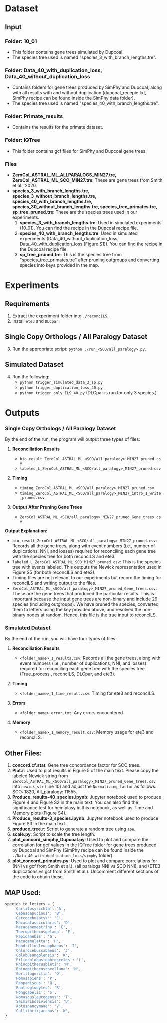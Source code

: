 # Dataset

## Input

### Folder: 10_01
- This folder contains gene trees simulated by Dupcoal.
- The species tree used is  named "species_3_with_branch_lengths.tre".

### Folder: Data_40_with_duplication_loss, Data_40_without_duplication_loss
- Contains folders for gene trees produced by SimPhy and Dupcoal, along with all results with and without duplication (dupcoal_recepie.txt, SimPhy recipe can be found inside the SimPhy data folder).
- The species tree used is  named "species_40_with_branch_lengths.tre".

### Folder: Primate_results
- Contains the results for the primate dataset.

### Folder: IQTree
- This folder contains gcf files for SimPhy and Dupcoal gene trees.

### Files
- **ZeroCol_ASTRAL_ML_ALLPARALOGS_MIN27.tre, ZeroCol_ASTRAL_ML_SCO_MIN27.tre**: These are gene trees from Smith et al., 2020.
- **species_3_with_branch_lengths.tre, species_3_without_branch_lengths.tre, species_40_with_branch_lengths.tre, species_30_without_branch_lengths.tre, species_tree_primates.tre, sp_tree_pruned.tre**: These are the species trees used in our experiments.
  1. **species_3_with_branch_lengths.tre**: Used in simulated experiments (10_01). You can find the recipe in the Dupcoal recipe file.
  2. **species_40_with_branch_lengths.tre**: Used in simulated experiments (Data_40_without_duplication_loss, Data_40_with_duplication_loss (Figure S1)). You can find the recipe in the Dupcoal recipe file.
  3. **sp_tree_pruned.tre**: This is the species tree from "species_tree_primates.tre" after pruning outgroups and converting species into keys provided in the map.

# Experiments

## Requirements
1. Extract the experiment folder into `./reconcILS`.
2. Install `ete3` and `DLCpar`.

## Single Copy Orthologs / All Paralogy Dataset
3. Run the appropriate script: `python ./run_<SCO/all_paralogy>.py`.

## Simulated Dataset
4. Run the following:
   - `python trigger_simulated_data_3_sp.py`
   - `python trigger_duplication_loss_40.py`
   - `python trigger_only_ILS_40.py`
   (DLCpar is run for only 3 species.)

# Outputs

### Single Copy Orthologs / All Paralogy Dataset
By the end of the run, the program will output three types of files:

1. **Reconciliation Results**
   - `bio_result_ZeroCol_ASTRAL_ML_<SCO/all_paralogy>_MIN27_pruned.csv`
   - `labeled_L_ZeroCol_ASTRAL_ML_<SCO/all_paralogy>_MIN27_pruned.csv`

2. **Timing**
   - `timing_ZeroCol_ASTRAL_ML_<SCO/all_paralogy>_MIN27_pruned.csv`
   - `timing_ZeroCol_ASTRAL_ML_<SCO/all_paralogy>_MIN27_intro_1_write_pruned.csv`

3. **Output After Pruning Gene Trees**
   - `ZeroCol_ASTRAL_ML_<SCO/all_paralogy>_MIN27_pruned_Gene_trees.csv`

**Output Explanation:**
- `bio_result_ZeroCol_ASTRAL_ML_<SCO/all_paralogy>_MIN27_pruned.csv`: Records all the gene trees, along with event numbers (i.e., number of duplications, NNI, and losses) required for reconciling each gene tree with the species tree for both reconcILS and ete3.
- `labeled_L_ZeroCol_ASTRAL_ML_SCO_MIN27_pruned.csv`: This is the species tree with events labeled. This outputs the Newick representation used in Figure S5 (for both reconcILS and ete3).
- Timing files are not relevant to our experiments but record the timing for reconcILS and writing output to the files.
- `ZeroCol_ASTRAL_ML_<SCO/all_paralogy>_MIN27_pruned_Gene_trees.csv`: These are the gene trees that produced the particular results. This is important because the input gene trees are non-binary and include 29 species (including outgroups). We have pruned the species, converted them to letters using the key provided above, and resolved the non-binary nodes at random. Hence, this file is the true input to reconcILS.

### Simulated Dataset
By the end of the run, you will have four types of files:

1. **Reconciliation Results**
   - `<folder_name>_1_results.csv`: Records all the gene trees, along with event numbers (i.e., number of duplications, NNI, and losses) required for reconciling each gene tree with the species tree (True_process <Dupcoal>, reconcILS, DLCpar, and ete3).

2. **Timing**
   - `<folder_name>_1_time_result.csv`: Timing for ete3 and reconcILS.

3. **Errors**
   - `<folder_name>_error.txt`: Any errors encountered.

4. **Memory**
   - `<folder_name>_1_memory_result.csv`: Memory usage for ete3 and reconcILS.

## Other Files:
1. **concord.cf.stat**: Gene tree concordance factor for SCO trees.
2. **Plot.r**: Used to plot results in Figure 5 of the main text. Please copy the labeled Newick string from `ZeroCol_ASTRAL_ML_<SCO/all_paralogy>_MIN27_pruned_Gene_trees.csv` into `newick_str` (line 10) and adjust the `Normalizing_factor` as follows: SCO: 1820, All_paralogy: 11555.
3. **Produce_results-40_species.ipynb**: Jupyter notebook used to produce Figure 4 and Figure S2 in the main text. You can also find the significance test for hemiplasy in this notebook, as well as Time and Memory plots (Figure S4).
4. **Produce_results-3_species.ipynb**: Jupyter notebook used to produce Figure S3 in the main text.
5. **produce_tree.r**: Script to generate a random tree using `ape`.
6. **scale.py**: Script to scale the tree length.
7. **plot_concord_simphy_Dupcoal.py**: Used to plot and compare the correlation for gcf values in the IQTree folder for gene trees produced by Dupcoal and SimPhy (SimPhy recipe can be found inside the `./Data_40_with_duplication_loss/simphy` folder).
8. **plot_concord_primates.py**: Used to plot and compare correlations for (NNI vs gcf from Smith et al.), (all paralogs NNI vs SCO NNI), and (ETE3 duplications vs gcf from Smith et al.). Uncomment different sections of the code to obtain these.

## MAP Used:
```python
species_to_letters = {
    'Carlitosyrichta': 'A',
    'Cebuscapucinus': 'B',
    'Cercocebusatys': 'C',
    'Macacafascicularis': 'D',
    'Macacanemestrina': 'E',
    'Theropithecusgelada': 'F',
    'Papioanubis': 'G',
    'Macacamulatta': 'H',
    'Mandrillusleucophaeus': 'I',
    'Chlorocebussabaeus': 'J',
    'Colobusangolensis': 'K',
    'Piliocolobustephrosceles': 'L',
    'Rhinopithecusbieti': 'M',
    'Rhinopithecusroxellana': 'N',
    'Gorillagorilla': 'O',
    'Homosapiens': 'P',
    'Panpaniscus': 'Q',
    'Pantroglodytes': 'R',
    'Pongoabelii': 'S',
    'Nomascusleucogenys': 'T',
    'Saimiriboliviensis': 'U',
    'Aotusnancymaae': 'V',
    'Callithrixjacchus': 'W',
}
